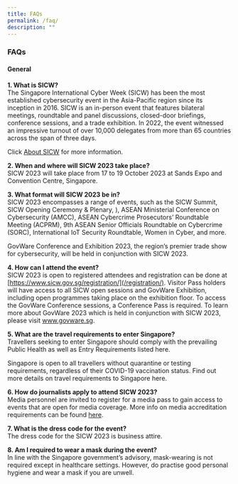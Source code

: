 ```yaml
---
title: FAQs
permalink: /faq/
description: ""
---
```

### **FAQs**

#### **General**

**1.	What is SICW?**
<br>The Singapore International Cyber Week (SICW) has been the most established cybersecurity event in the Asia-Pacific region since its inception in 2016. SICW is an in-person event that features bilateral meetings, roundtable and panel discussions, closed-door briefings, conference sessions, and a trade exhibition. In 2022, the event witnessed an impressive turnout of over 10,000 delegates from more than 65 countries across the span of three days.

Click [About SICW](/about-sicw) for more information.

**2.	When and where will SICW 2023 take place?**
<br>SICW 2023 will take place from 17 to 19 October 2023 at Sands Expo and Convention Centre, Singapore.

**3.	What format will SICW 2023 be in?** 
<br>SICW 2023 encompasses a range of events, such as the SICW Summit, SICW Opening Ceremony &amp; Plenary, ), ASEAN Ministerial Conference on Cybersecurity (AMCC), ASEAN Cybercrime Prosecutors’ Roundtable Meeting (ACPRM), 9th ASEAN Senior Officials Roundtable on Cybercrime (SORC), International IoT Security Roundtable, Women in Cyber, and more. 

GovWare Conference and Exhibition 2023, the region’s premier trade show for cybersecurity, will be held in conjunction with SICW 2023.


**4.	How can I attend the event?**
<br>SICW 2023 is open to registered attendees and registration can be done at  [https://www.sicw.gov.sg/registration/](/registration/). Visitor Pass holders will have access to all SICW open sessions and GovWare Exhibition, including open programmes taking place on the exhibition floor. To access the GovWare Conference sessions, a Conference Pass is required. To learn more about GovWare 2023 which is held in conjunction with SICW 2023, please visit www.govware.sg<a href="https://www.govware.sg/" target="_blank"></a>. 

**5.	What are the travel requirements to enter Singapore?**
<br>Travellers seeking to enter Singapore should comply with the prevailing Public Health as well as Entry Requirements listed here<a href="https://www.ica.gov.sg/enter-transit-depart/entering-singapore" target="_blank"></a>.

Singapore is open to all travellers without quarantine or testing requirements, regardless of their COVID-19 vaccination status. Find out more details on travel requirements to Singapore here<a href="https://www.visitsingapore.com/travel-guide-tips/travel-requirements/" target="_blank"></a>.

**6. How do journalists apply to attend SICW 2023?**
<br>Media personnel are invited to register for a media pass to gain access to events that are open for media coverage. More info on media accreditation requirements can be found [here](/media/media-accreditation).

**7. What is the dress code for the event?**
<br>The dress code for the SICW 2023 is business attire.

**8. Am I required to wear a mask during the event?**
<br>In line with the Singapore government’s advisory, mask-wearing is not required except in healthcare settings. However, do practise good personal hygiene and wear a mask if you are unwell.